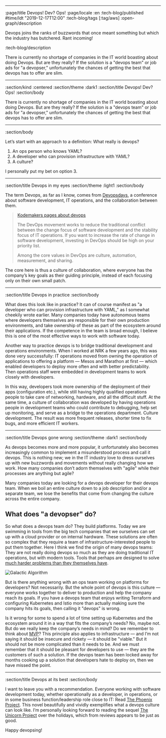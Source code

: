 --------------------------------------------------------------------------------
:page/title Devops! Dev? Ops!
:page/locale :en
:tech-blog/published #time/ldt "2019-12-17T12:00"
:tech-blog/tags [:tag/aws]
:open-graph/description

Devops joins the ranks of buzzwords that once meant something but which the
industry has butchered. Rant incoming!

:tech-blog/description

There is currently no shortage of companies in the IT world boasting about doing
Devops. But are they really? If the solution is a "devops team" or job ads for
"a devopser," unfortunately the chances of getting the best that devops has to
offer are slim.

--------------------------------------------------------------------------------
:section/kind :centered
:section/theme :dark1
:section/title Devops! Dev? Ops!
:section/body

There is currently no shortage of companies in the IT world boasting about doing
Devops. But are they really? If the solution is a "devops team" or job ads for
"a devopser," unfortunately the chances of getting the best that devops has to
offer are slim.

--------------------------------------------------------------------------------
:section/body

Let’s start with an approach to a definition: What really is devops?

1. An ops person who knows YAML?
2. A developer who can provision infrastructure with YAML?
3. A culture?

I personally put my bet on option 3.

--------------------------------------------------------------------------------
:section/title Devops in my eyes
:section/theme :light1
:section/body

The term Devops, as far as I know, comes from
[Devopsdays](https://devopsdays.org/about), a conference about software
development, IT operations, and the collaboration between them.

<blockquote class="bq text-content">
  <div class="bq-source"><a href="https://www.kodemaker.no/devops/">Kodemakers pages about devops</a></div>
  <div class="bq-quote">
    <p>
The DevOps movement works to reduce the traditional conflict between
the change focus of software development and the stability focus of IT operations. If you
want to increase the rate of change in software development, investing in DevOps
should be high on your priority list.
    </p>
    <p>
Among the core values in DevOps are culture, automation, measurement, and
sharing.
    </p>
  </div>
</blockquote>

The core here is thus a culture of collaboration, where everyone has the
company’s key goals as their guiding principle, instead of each focusing only on
their own small patch.

--------------------------------------------------------------------------------
:section/title Devops in practice
:section/body

What does this look like in practice? It can of course manifest as "a developer
who can provision infrastructure with YAML," as I somewhat cheekily wrote
earlier. Many companies today have autonomous teams where developers themselves
are responsible for their own production environments, and take ownership of
these as part of the ecosystem around their applications. If the competence in
the team is broad enough, I believe this is one of the most effective ways to
work with software today.

Another way to practice devops is to bridge traditional development and
operations environments. When I worked at NRK a few years ago, this was done
very successfully: IT operations moved from owning the operation of applications
to offering a platform — Mesos and Marathon at first — which enabled developers
to deploy more often and with better predictability. Then operations staff were
embedded in development teams to work closely with developers.

In this way, developers took more ownership of the deployment of their apps
(configuration etc.), while still having highly qualified operations people to
take care of networking, hardware, and all the difficult stuff. At the same
time, a culture of collaboration was developed by having operations people in
development teams who could contribute to debugging, help set up monitoring, and
serve as a bridge to the operations department. Culture development. The result
was more frequent releases, shorter time to fix bugs, and more efficient IT
workers.

--------------------------------------------------------------------------------
:section/title Devops gone wrong
:section/theme :dark1
:section/body

As devops becomes more and more popular, it unfortunately also becomes
increasingly common to implement a misunderstood process and call it devops.
This is nothing new; we in the IT industry love to dress ourselves up with new
buzzwords and movements without really changing how we work. How many companies
don’t adorn themselves with "agile" while their processes are anything but
agile?

Many companies today are looking for a devops developer for their devops team.
When we boil an entire culture down to a job description and/or a separate team,
we lose the benefits that come from changing the culture across the entire
company.

## What does "a devopser" do?

So what does a devops team do? They build platforms. Today we are swimming in
tools from the big tech companies that we ourselves can set up with a cloud
provider or on internal hardware. These solutions are often so complex that they
require a team of infrastructure-interested people to put them together. Here I
think we find the origin of many devops teams: They are not really doing devops
so much as they are doing traditional IT operations, but with modern tools.
Tools that perhaps are designed to solve [much harder problems than they
themselves
have](https://mobile.twitter.com/Carnage4Life/status/1205664370920833025).

![Galactic Algorithm](/images/galactic-algorithm.jpg)

But is there anything wrong with an ops team working on platforms for
developers? Not necessarily. But the whole point of devops is this culture —
everyone works together to deliver to production and help the company reach its
goals. If you have a devops team that enjoys writing Terraform and configuring
Kubernetes and Istio more than actually making sure the company hits its goals,
then calling it "devops" is wrong.

Is it wrong for some to spend a lot of time setting up Kubernetes and the
ecosystem around it in a way that fits the company’s needs? No, maybe not. But
do we really keep the company’s needs in mind? Do we remember to think about
[MVP](https://en.wikipedia.org/wiki/Minimum_viable_product)? This principle also
applies to infrastructure — and I’m not saying it should be insecure and rickety
— it should be "viable." But it should not be more complicated than it needs to
be. And we must remember that it should be pleasant for developers to use — they
are the customers of such a solution. If the devops team has been locked away
for months cooking up a solution that developers hate to deploy on, then we have
missed the point.

--------------------------------------------------------------------------------
:section/title Devops at its best
:section/body

I want to leave you with a recommendation. Everyone working with software
development today, whether operationally as a developer, in operations, or in
some business function/leadership role close to IT: Read [The Phoenix
Project](https://www.amazon.com/Phoenix-Project-DevOps-Helping-Business/dp/0988262592).
This novel beautifully and vividly exemplifies what a devops culture can look
like. I’m personally looking forward to reading the sequel [The Unicorn
Project](https://www.amazon.com/Unicorn-Project-Developers-Disruption-Thriving-ebook/dp/B07QT9QR41)
over the holidays, which from reviews appears to be just as good.

Happy devopsing!
